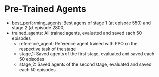 # Pre-Trained Agents
* best_performing_agents: Best agens of stage 1 (at episode 550) and stage 2 (at episode 2800)
* trained_agents: All trained agents, evaluated and saved each 50 episodes
	* reference_agent: Reference agent trained with PPO on the respective task of the stage
	* stage_1: Saved agents of the first stage, evaluated and saved each 50 episodes
	* stage_2: Saved agents of the second stage, evaluated and saved each 50 episodes
